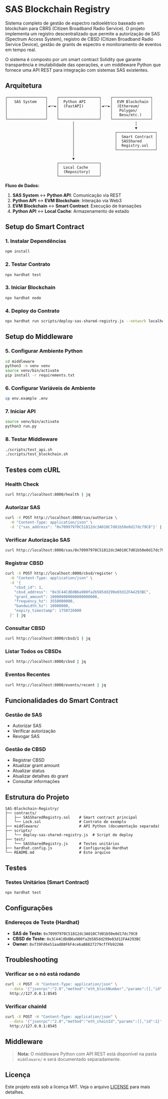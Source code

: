 # SAS Blockchain Registry

Sistema completo de gestão de espectro radioelétrico baseado em blockchain para CBRS (Citizen Broadband Radio Service). O projeto implementa um registro descentralizado que permite a autorização de SAS (Spectrum Access System), registro de CBSD (Citizen Broadband Radio Service Device), gestão de grants de espectro e monitoramento de eventos em tempo real.

O sistema é composto por um smart contract Solidity que garante transparência e imutabilidade das operações, e um middleware Python que fornece uma API REST para integração com sistemas SAS existentes.

## Arquitetura

```
┌─────────────────┐    ┌──────────────────┐    ┌─────────────────┐
│   SAS System    │    │  Python API      │    │  EVM Blockchain │
│                 │◄──►│  (FastAPI)       │◄──►│  (Ethereum/     │
│                 │    │                  │    │   Polygon/      │
│                 │    │                  │    │   Besu/etc.)    │
└─────────────────┘    └──────────────────┘    └─────────────────┘
                              │                           │
                              │                           ▼
                              │                  ┌─────────────────┐
                              │                  │  Smart Contract │
                              │                  │  SASShared      │
                              │                  │  Registry.sol   │
                              │                  └─────────────────┘
                              │
                              ▼
                       ┌──────────────────┐
                       │  Local Cache     │
                       │  (Repository)    │
                       └──────────────────┘
```

**Fluxo de Dados:**
1. **SAS System** ↔ **Python API**: Comunicação via REST
2. **Python API** ↔ **EVM Blockchain**: Interação via Web3
3. **EVM Blockchain** ↔ **Smart Contract**: Execução de transações
4. **Python API** ↔ **Local Cache**: Armazenamento de estado

## Setup do Smart Contract

### 1. Instalar Dependências
```bash
npm install
```

### 2. Testar Contrato
```bash
npx hardhat test
```

### 3. Iniciar Blockchain
```bash
npx hardhat node
```

### 4. Deploy do Contrato
```bash
npx hardhat run scripts/deploy-sas-shared-registry.js --network localhost
```

## Setup do Middleware

### 5. Configurar Ambiente Python
```bash
cd middleware
python3 -m venv venv
source venv/bin/activate
pip install -r requirements.txt
```

### 6. Configurar Variáveis de Ambiente
```bash
cp env.example .env
```

### 7. Iniciar API
```bash
source venv/bin/activate
python3 run.py
```

### 8. Testar Middleware
```bash
./scripts/test_api.sh
./scripts/test_blockchain.sh
```

## Testes com cURL

### Health Check
```bash
curl http://localhost:8000/health | jq
```

### Autorizar SAS
```bash
curl -X POST http://localhost:8000/sas/authorize \
  -H "Content-Type: application/json" \
  -d '{"sas_address": "0x70997970C51812dc3A010C7d01b50e0d17dc79C8"}' | jq
```

### Verificar Autorização SAS
```bash
curl http://localhost:8000/sas/0x70997970C51812dc3A010C7d01b50e0d17dc79C8/authorized | jq
```

### Registrar CBSD
```bash
curl -X POST http://localhost:8000/cbsd/register \
  -H "Content-Type: application/json" \
  -d '{
    "cbsd_id": 1,
    "cbsd_address": "0x3C44CdDdB6a900fa2b585dd299e03d12FA4293BC",
    "grant_amount": 100000000000000000000,
    "frequency_hz": 3550000000,
    "bandwidth_hz": 10000000,
    "expiry_timestamp": 1750726000
  }' | jq
```

### Consultar CBSD
```bash
curl http://localhost:8000/cbsd/1 | jq
```

### Listar Todos os CBSDs
```bash
curl http://localhost:8000/cbsd | jq
```

### Eventos Recentes
```bash
curl http://localhost:8000/events/recent | jq
```

## Funcionalidades do Smart Contract

### Gestão de SAS
- Autorizar SAS
- Verificar autorização
- Revogar SAS

### Gestão de CBSD
- Registrar CBSD
- Atualizar grant amount
- Atualizar status
- Atualizar detalhes do grant
- Consultar informações

## Estrutura do Projeto

```
SAS-Blockchain-Registry/
├── contracts/
│   ├── SASSharedRegistry.sol    # Smart contract principal
│   └── Lock.sol                 # Contrato de exemplo
├── middleware/                  # API Python (documentação separada)
├── scripts/
│   └── deploy-sas-shared-registry.js  # Script de deploy
├── test/
│   └── SASSharedRegistry.js     # Testes unitários
├── hardhat.config.js            # Configuração Hardhat
└── README.md                    # Este arquivo
```

## Testes

### Testes Unitários (Smart Contract)
```bash
npx hardhat test
```

## Configurações

### Endereços de Teste (Hardhat)
- **SAS de Teste:** `0x70997970C51812dc3A010C7d01b50e0d17dc79C8`
- **CBSD de Teste:** `0x3C44CdDdB6a900fa2b585dd299e03d12FA4293BC`
- **Owner:** `0xf39Fd6e51aad88F6F4ce6aB8827279cffFb92266`

## Troubleshooting

### Verificar se o nó está rodando
```bash
curl -X POST -H "Content-Type: application/json" \
  --data '{"jsonrpc":"2.0","method":"eth_blockNumber","params":[],"id":1}' \
  http://127.0.0.1:8545
```

### Verificar chainId
```bash
curl -X POST -H "Content-Type: application/json" \
  --data '{"jsonrpc":"2.0","method":"eth_chainId","params":[],"id":1}' \
  http://127.0.0.1:8545
```

## Middleware

> **Nota:** O middleware Python com API REST está disponível na pasta `middleware/` e será documentado separadamente.

## Licença

Este projeto está sob a licença MIT. Veja o arquivo [LICENSE](LICENSE) para mais detalhes.
